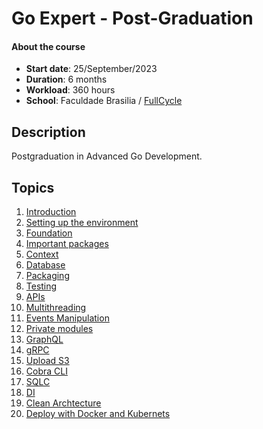 # Go Expert - Post-Graduation

#### About the course

- **Start date**: 25/September/2023
- **Duration**: 6 months
- **Workload**: 360 hours
- **School**: Faculdade Brasilia / [FullCycle](https://fullcycle.com.br/)

## Description

Postgraduation in Advanced Go Development.

## Topics

1. [Introduction](./00-Introduction/)
1. [Setting up the environment](./01-Setting-up-the-environment/)
1. [Foundation](./02-Foundation/)
1. [Important packages](./03-Important-packages/)
1. [Context](./04-Context/)
1. [Database](./05-Database/)
1. [Packaging](./06-Packaging/)
1. [Testing](./07-Testing/)
1. [APIs](./08-APIs/)
1. [Multithreading](./09-Multithreading/)
1. [Events Manipulation](./10-Event-Manipulation/)
1. [Private modules](./11-Private-modules/)
1. [GraphQL](./12-GraphQL/)
1. [gRPC](./13-gRPC/)
1. [Upload S3](./14-Upload-S3/)
1. [Cobra CLI](./15-Cobra-CLI/)
1. [SQLC](./16-SQLC/)
1. [DI](./17-DI/)
1. [Clean Archtecture](./18-Clean-Archtecture/)
1. [Deploy with Docker and Kubernets](./19-Deploy-with-Docker-and-Kubernets/)
